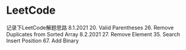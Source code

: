 # LeetCode
记录下LeetCode解题思路
8.1.2021 
20. Valid Parentheses
26. Remove Duplicates from Sorted Array 
8.2.2021
27. Remove Element
35. Search Insert Position
67. Add Binary